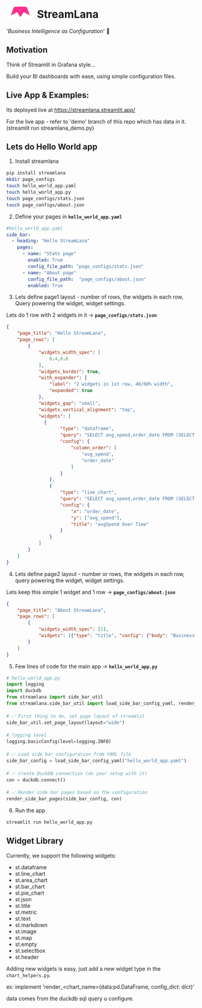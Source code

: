# <img src="readmeLogo.png"/> StreamLana

'*Business Intelligence as Configuration*' 🚀

## Motivation
Think of Streamlit in Grafana style...

Build your BI dashboards with ease, using simple configuration files.

## Live App & Examples:

Its deployed live at https://streamlana.streamlit.app/

For the live app - refer to 'demo' branch of this repo which has data in it. (streamlit run streamlana_demo.py)

## Lets do Hello World app

1. Install streamlana
```bash
pip install streamlana
mkdir page_configs
touch hello_world_app.yaml
touch hello_world_app.py
touch page_configs/stats.json
touch page_configs/about.json
```

2. Define your pages in **`hello_world_app.yaml`**
```yaml
#hello_world_app.yaml
side_bar:
  - heading: "Hello StreamLana"
    pages:
      - name: "Stats page"
        enabled: True
        config_file_path: "page_configs/stats.json"
      - name: "About page"
        config_file_path:  "page_configs/about.json"
        enabled: True
```
3. Lets define page1 layout - number of rows, the widgets in each row, Query powering the widget, widget settings.

Lets do 1 row with 2 widgets in it -> **`page_configs/stats.json`**
```json
{
    "page_title": "Hello StreamLana",
    "page_rows": [
        {
            "widgets_width_spec": [
                0.4,0.6
            ],
            "widgets_border": true,
            "with_expander": {
                "label": "2 widgets in 1st row, 40/60% width",
                "expanded": true
            },
            "widgets_gap": "small",
            "widgets_vertical_alignment": "top",
            "widgets": [
              {
                    "type": "dataframe",
                    "query": "SELECT avg_spend,order_date FROM (SELECT order_date, RANDOM() * 1000 AS avg_spend FROM generate_series(CURRENT_DATE - INTERVAL 30 DAY, CURRENT_DATE, INTERVAL 1 DAY) AS t(order_date)) as sub",
                    "config": {
                        "column_order": [
                            "avg_spend",
                            "order_date"
                        ]
                    }
                },
                {
                    "type": "line_chart",
                    "query": "SELECT avg_spend,order_date FROM (SELECT order_date, RANDOM() * 1000 AS avg_spend FROM generate_series(CURRENT_DATE - INTERVAL 30 DAY, CURRENT_DATE, INTERVAL 1 DAY) AS t(order_date)) as sub",
                    "config": {
                        "x": "order_date",
                        "y": ["avg_spend"],
                        "title": "avgSpend Over Time"
                    }
                }
            ]
        }
    ]
}
```

4. Lets define page2 layout - number or rows, the widgets in each row, query powering the widget, widget settings.

Lets keep this simple 1 widget and 1 row -> **`page_configs/about.json`** 
```json
{
    "page_title": "About StreamLana",
    "page_rows": [
        {
            "widgets_width_spec": [1],
            "widgets": [{"type": "title", "config": {"body": "Business Intelligence as Configuration"}}]
        }
    ]
}
```
5. Few lines of code for the main app ->  **`hello_world_app.py`**
```python
# hello_world_app.py
import logging
import duckdb
from streamlana import side_bar_util
from streamlana.side_bar_util import load_side_bar_config_yaml, render_side_bar_pages

# ✅ First thing to do, set page layout of streamlit
side_bar_util.set_page_layout(layout="wide")

# logging level
logging.basicConfig(level=logging.INFO)

# ✅ Load side bar configuration from YAML file
side_bar_config = load_side_bar_config_yaml("hello_world_app.yaml")

# ✅ Create DuckDB connection (do your setup with it)
con = duckdb.connect()

# ✅ Render side bar pages based on the configuration
render_side_bar_pages(side_bar_config, con)


```

6. Run the app
```bash
streamlit run hello_world_app.py
```

## Widget Library

Currently, we support the following widgets:
- st.dataframe
- st.line_chart
- st.area_chart
- st.bar_chart
- st.pie_chart
- st.json
- st.title
- st.metric
- st.text
- st.markdown
- st.image
- st.map
- st.empty
- st.selectbox
- st.header

Adding new widgets is easy, just add a new widget type in the `chart_helpers.py`.

ex: implement 'render_<chart_name>(data:pd.DataFrame, config_dict: dict)'

data comes from the duckdb sql query u configure.

